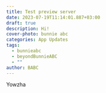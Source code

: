 ```yaml
---
title: Test preview server
date: 2023-07-19T11:14:01.887+03:00
draft: true
description: Hi!
cover-photo: bunnie abc
categories: App Updates
tags:
  - bunnieabc
  - beyondBunnieABC
  - ""
author: BABC
---
```

Yowzha
